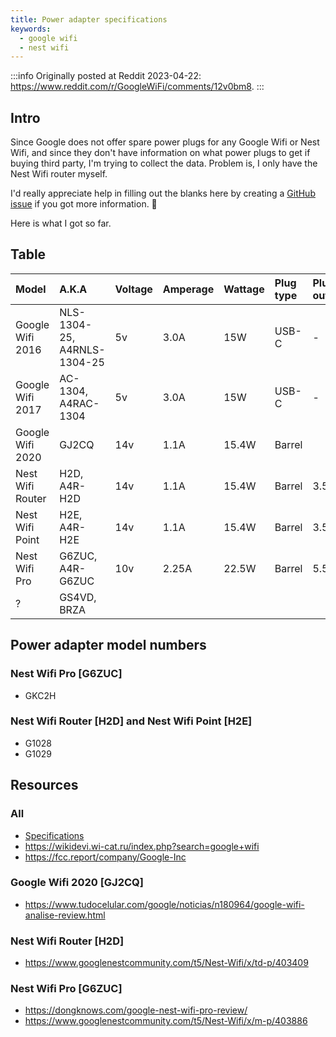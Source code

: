 ```yaml
---
title: Power adapter specifications
keywords:
  - google wifi
  - nest wifi
---
```


:::info
Originally posted at Reddit 2023-04-22: <https://www.reddit.com/r/GoogleWiFi/comments/12v0bm8>.
:::

## Intro

Since Google does not offer spare power plugs for any Google Wifi or Nest Wifi, and since they don't have information on what power plugs to get if buying third party, I'm trying to collect the data. Problem is, I only have the Nest Wifi router myself.

I'd really appreciate help in filling out the blanks here by creating a [GitHub issue](https://github.com/o-l-a-v/o-l-a-v.github.io/issues/new/choose) if you got more information. 🙂

Here is what I got so far.

## Table

|Model |A.K.A |Voltage |Amperage |Wattage |Plug type |Plug outer |Plug inner |Plug length |Polarization center
|:--              |:--                         |:-- |:--   |:--   |:--    |:--   |:--    |:--    |:--
|Google Wifi 2016 |NLS-1304-25, A4RNLS-1304-25 |5v  |3.0A  |15W   |USB-C  |-     |-      |-      |-
|Google Wifi 2017 |AC-1304, A4RAC-1304         |5v  |3.0A  |15W   |USB-C  |-     |-      |-      |-
|Google Wifi 2020 |GJ2CQ                       |14v |1.1A  |15.4W |Barrel |      |       |       |
|Nest Wifi Router |H2D, A4R-H2D                |14v |1.1A  |15.4W |Barrel |3.5mm |1.35mm |10.0mm |Positive
|Nest Wifi Point  |H2E, A4R-H2E                |14v |1.1A  |15.4W |Barrel |3.5mm |1.35mm |10.0mm |Positive
|Nest Wifi Pro    |G6ZUC, A4R-G6ZUC            |10v |2.25A |22.5W |Barrel |5.5mm |2.10mm |12.9mm |Positive
|?                |GS4VD, BRZA                 |    |      |      |       |      |       |       |

## Power adapter model numbers

### Nest Wifi Pro [G6ZUC]

* GKC2H

### Nest Wifi Router [H2D] and Nest Wifi Point [H2E]

* G1028
* G1029

## Resources

### All

* [Specifications](https://support.google.com/googlenest/answer/6280668?hl=en)
* <https://wikidevi.wi-cat.ru/index.php?search=google+wifi>
* <https://fcc.report/company/Google-Inc>

### Google Wifi 2020 [GJ2CQ]

* <https://www.tudocelular.com/google/noticias/n180964/google-wifi-analise-review.html>

### Nest Wifi Router [H2D]

* <https://www.googlenestcommunity.com/t5/Nest-Wifi/x/td-p/403409>

### Nest Wifi Pro [G6ZUC]

* <https://dongknows.com/google-nest-wifi-pro-review/>
* <https://www.googlenestcommunity.com/t5/Nest-Wifi/x/m-p/403886>
